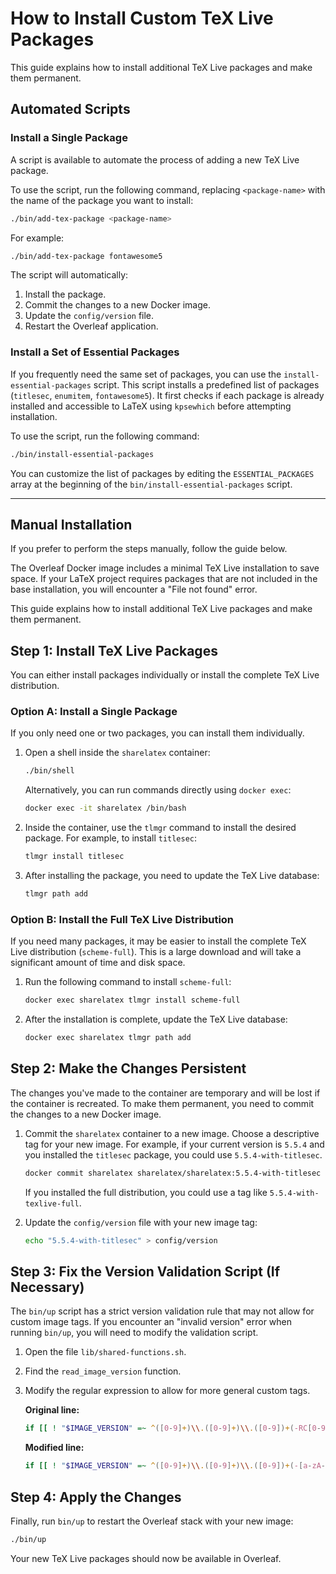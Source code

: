 # How to Install Custom TeX Live Packages

This guide explains how to install additional TeX Live packages and make them permanent.

## Automated Scripts

### Install a Single Package

A script is available to automate the process of adding a new TeX Live package.

To use the script, run the following command, replacing `<package-name>` with the name of the package you want to install:

```bash
./bin/add-tex-package <package-name>
```

For example:
```bash
./bin/add-tex-package fontawesome5
```

The script will automatically:
1.  Install the package.
2.  Commit the changes to a new Docker image.
3.  Update the `config/version` file.
4.  Restart the Overleaf application.

### Install a Set of Essential Packages

If you frequently need the same set of packages, you can use the `install-essential-packages` script. This script installs a predefined list of packages (`titlesec`, `enumitem`, `fontawesome5`). It first checks if each package is already installed and accessible to LaTeX using `kpsewhich` before attempting installation.

To use the script, run the following command:
```bash
./bin/install-essential-packages
```

You can customize the list of packages by editing the `ESSENTIAL_PACKAGES` array at the beginning of the `bin/install-essential-packages` script.

---

## Manual Installation

If you prefer to perform the steps manually, follow the guide below.

The Overleaf Docker image includes a minimal TeX Live installation to save space. If your LaTeX project requires packages that are not included in the base installation, you will encounter a "File not found" error.

This guide explains how to install additional TeX Live packages and make them permanent.

## Step 1: Install TeX Live Packages

You can either install packages individually or install the complete TeX Live distribution.

### Option A: Install a Single Package

If you only need one or two packages, you can install them individually.

1.  Open a shell inside the `sharelatex` container:
    ```bash
    ./bin/shell
    ```
    Alternatively, you can run commands directly using `docker exec`:
    ```bash
    docker exec -it sharelatex /bin/bash
    ```

2.  Inside the container, use the `tlmgr` command to install the desired package. For example, to install `titlesec`:
    ```bash
    tlmgr install titlesec
    ```

3.  After installing the package, you need to update the TeX Live database:
    ```bash
    tlmgr path add
    ```

### Option B: Install the Full TeX Live Distribution

If you need many packages, it may be easier to install the complete TeX Live distribution (`scheme-full`). This is a large download and will take a significant amount of time and disk space.

1.  Run the following command to install `scheme-full`:
    ```bash
    docker exec sharelatex tlmgr install scheme-full
    ```

2.  After the installation is complete, update the TeX Live database:
    ```bash
    docker exec sharelatex tlmgr path add
    ```

## Step 2: Make the Changes Persistent

The changes you've made to the container are temporary and will be lost if the container is recreated. To make them permanent, you need to commit the changes to a new Docker image.

1.  Commit the `sharelatex` container to a new image. Choose a descriptive tag for your new image. For example, if your current version is `5.5.4` and you installed the `titlesec` package, you could use `5.5.4-with-titlesec`.
    ```bash
    docker commit sharelatex sharelatex/sharelatex:5.5.4-with-titlesec
    ```
    If you installed the full distribution, you could use a tag like `5.5.4-with-texlive-full`.

2.  Update the `config/version` file with your new image tag:
    ```bash
    echo "5.5.4-with-titlesec" > config/version
    ```

## Step 3: Fix the Version Validation Script (If Necessary)

The `bin/up` script has a strict version validation rule that may not allow for custom image tags. If you encounter an "invalid version" error when running `bin/up`, you will need to modify the validation script.

1.  Open the file `lib/shared-functions.sh`.

2.  Find the `read_image_version` function.

3.  Modify the regular expression to allow for more general custom tags.

    **Original line:**
    ```bash
    if [[ ! "$IMAGE_VERSION" =~ ^([0-9]+)\\.([0-9]+)\\.([0-9])+(-RC[0-9]*)?(-with-texlive-full)?$ ]]
    ```

    **Modified line:**
    ```bash
    if [[ ! "$IMAGE_VERSION" =~ ^([0-9]+)\\.([0-9]+)\\.([0-9])+(-[a-zA-Z0-9-]+)?$ ]]
    ```

## Step 4: Apply the Changes

Finally, run `bin/up` to restart the Overleaf stack with your new image:
```bash
./bin/up
```

Your new TeX Live packages should now be available in Overleaf.
